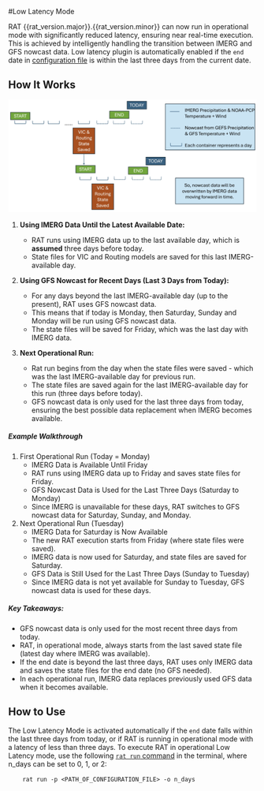 #Low Latency Mode

RAT {{rat_version.major}}.{{rat_version.minor}} can now run in operational mode with significantly reduced latency, ensuring near real-time execution. This is achieved by intelligently handling the transition between IMERG and GFS nowcast data. Low latency plugin is automatically enabled if the `end` date in [configuration file](../../Configuration/rat_config) is within the last three days from the current date. 

## How It Works

![Explanation figure of Zero Latency Mode](../images/plugins/low_latency/low_latency.jpeg)

1. **Using IMERG Data Until the Latest Available Date:**  
    - RAT runs using IMERG data up to the last available day, which is **assumed** three days before today.
    - State files for VIC and Routing models are saved for this last IMERG-available day.

2. **Using GFS Nowcast for Recent Days (Last 3 Days from Today):**
    - For any days beyond the last IMERG-available day (up to the present), RAT uses GFS nowcast data.
    - This means that if today is Monday, then Saturday, Sunday and Monday will be run using GFS nowcast data.
    - The state files will be saved for Friday, which was the last day with IMERG data.

3. **Next Operational Run:**  
    - Rat run begins from the day when the state files were saved - which was the last IMERG-available day for previous run.
    - The state files are saved again for the last IMERG-available day for this run (three days before today).
    - GFS nowcast data is only used for the last three days from today, ensuring the best possible data replacement when IMERG becomes available.

<h5>Example Walkthrough</h5>

1. First Operational Run (Today = Monday)  
    - IMERG Data is Available Until Friday  
    - RAT runs using IMERG data up to Friday and saves state files for Friday.
    - GFS Nowcast Data is Used for the Last Three Days (Saturday to Monday)
    - Since IMERG is unavailable for these days, RAT switches to GFS nowcast data for Saturday, Sunday, and Monday.
2. Next Operational Run (Tuesday)  
    - IMERG Data for Saturday is Now Available
    - The new RAT execution starts from Friday (where state files were saved).
    - IMERG data is now used for Saturday, and state files are saved for Saturday.
    - GFS Data is Still Used for the Last Three Days (Sunday to Tuesday)
    - Since IMERG data is not yet available for Sunday to Tuesday, GFS nowcast data is used for these days.

<h5>Key Takeaways:</h5>

- GFS nowcast data is only used for the most recent three days from today.
- RAT, in operational mode, always starts from the last saved state file (latest day where IMERG was available).
- If the end date is beyond the last three days, RAT uses only IMERG data and saves the state files for the end date (no GFS needed).
- In each operational run, IMERG data replaces previously used GFS data when it becomes available.

## How to Use

The Low Latency Mode is activated automatically if the `end` date falls within the last three days from today, or if RAT is running in operational mode with a latency of less than three days. To execute RAT in operational Low Latency mode, use the following [`rat run` command](../../Commands/cli_commands/#executionoperationalization) in the terminal, where n_days can be set to 0, 1, or 2:
```
    rat run -p <PATH_OF_CONFIGURATION_FILE> -o n_days
```